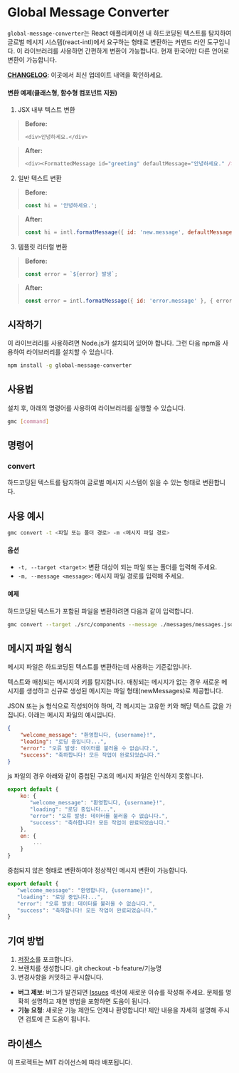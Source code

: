 # Global Message Converter
`global-message-converter`는 React 애플리케이션 내 하드코딩된 텍스트를 탐지하여 
글로벌 메시지 시스템(react-intl)에서 요구하는 형태로 변환하는 커맨드 라인 도구입니다. 
이 라이브러리를 사용하면 간편하게 변환이 가능합니다.
현재 한국어만 다른 언어로 변환이 가능합니다.

**[CHANGELOG](./CHANGELOG.md)**: 이곳에서 최신 업데이트 내역을 확인하세요.

#### 변환 예제(클래스형, 함수형 컴포넌트 지원)
1. JSX 내부 텍스트 변환

> **Before:**
> ```javascript
> <div>안녕하세요.</div>
> ```

> **After:**
> ```javascript
> <div><FormattedMessage id="greeting" defaultMessage="안녕하세요." /></div>
> ```


2. 일반 텍스트 변환
> **Before:**
> ```javascript
> const hi = '안녕하세요.';
> ```

> **After:**
> ```javascript
> const hi = intl.formatMessage({ id: 'new.message', defaultMessage: '안녕하세요.' });
> ```

3. 템플릿 리터럴 변환
> **Before:**
> ```javascript
> const error = `${error} 발생`;
> ```

> **After:**
> ```javascript
> const error = intl.formatMessage({ id: 'error.message' }, { error });
> ```

## 시작하기
이 라이브러리를 사용하려면 Node.js가 설치되어 있어야 합니다. 그런 다음 npm을 사용하여 라이브러리를 설치할 수 있습니다.
```bash
npm install -g global-message-converter
```
## 사용법
설치 후, 아래의 명령어를 사용하여 라이브러리를 실행할 수 있습니다.
```bash
gmc [command]
```
## 명령어
### convert
하드코딩된 텍스트를 탐지하여 글로벌 메시지 시스템이 읽을 수 있는 형태로 변환합니다.

## 사용 예시
```bash
gmc convert -t <파일 또는 폴더 경로> -m <메시지 파일 경로>
```

#### 옵션
- `-t, --target <target>`: 변환 대상이 되는 파일 또는 폴더를 입력해 주세요.
- `-m, --message <message>`: 메시지 파일 경로를 입력해 주세요.

#### 예제
하드코딩된 텍스트가 포함된 파일을 변환하려면 다음과 같이 입력합니다.
```bash
gmc convert --target ./src/components --message ./messages/messages.json
```

## 메시지 파일 형식
메시지 파일은 하드코딩된 텍스트를 변환하는데 사용하는 기준값입니다. 

텍스트와 매칭되는 메시지의 키를 탐지합니다. 매칭되는 메시지가 없는 경우 새로운 메시지를 생성하고 신규로 생성된 메시지는 파일 형태(newMessages)로 제공합니다.


JSON 또는 js 형식으로 작성되어야 하며, 각 메시지는 고유한 키와 해당 텍스트 값을 가집니다. 
아래는 메시지 파일의 예시입니다.
```json
{
    "welcome_message": "환영합니다, {username}!",
    "loading": "로딩 중입니다...",
    "error": "오류 발생: 데이터를 불러올 수 없습니다.",
    "success": "축하합니다! 모든 작업이 완료되었습니다."
}
```
js 파일의 경우 아래와 같이 중첩된 구조의 메시지 파일은 인식하지 못합니다.
```javascript
export default {
    ko: {
       "welcome_message": "환영합니다, {username}!",
       "loading": "로딩 중입니다...",
       "error": "오류 발생: 데이터를 불러올 수 없습니다.",
       "success": "축하합니다! 모든 작업이 완료되었습니다."
    },
    en: {
        ...
    }
}
```
중첩되지 않은 형태로 변환하여야 정상적인 메시지 변환이 가능합니다.
```javascript
export default {
   "welcome_message": "환영합니다, {username}!",
   "loading": "로딩 중입니다...",
   "error": "오류 발생: 데이터를 불러올 수 없습니다.",
   "success": "축하합니다! 모든 작업이 완료되었습니다."
}
```

## 기여 방법
1. [저장소](https://github.com/kimjunyoung90/global-message-converter.git)를 포크합니다.
2. 브랜치를 생성합니다.
   git checkout -b feature/기능명
3. 변경사항을 커밋하고 푸시합니다.

- **버그 제보**: 버그가 발견되면 [Issues](https://github.com/kimjunyoung90/global-message-converter/issues) 섹션에 새로운 이슈를 작성해 주세요. 문제를 명확히 설명하고 재현 방법을 포함하면 도움이 됩니다.
- **기능 요청**: 새로운 기능 제안도 언제나 환영합니다! 제안 내용을 자세히 설명해 주시면 검토에 큰 도움이 됩니다.

## 라이센스
이 프로젝트는 MIT 라이선스에 따라 배포됩니다.